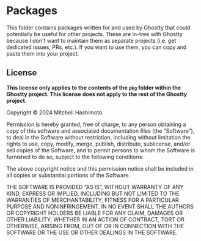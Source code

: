 # Packages

This folder contains packages written for and used by Ghostty that could
potentially be useful for other projects. These are in-tree with Ghostty
because I don't want to maintain them as separate projects (i.e. get
dedicated issues, PRs, etc.). If you want to use them, you can copy and
paste them into your project.

## License

**This license only applies to the contents of the `pkg` folder within
the Ghostty project. This license does not apply to the rest of the
Ghostty project.**

Copyright © 2024 Mitchell Hashimoto

Permission is hereby granted, free of charge, to any person obtaining a copy of
this software and associated documentation files (the “Software”), to deal in
the Software without restriction, including without limitation the rights to
use, copy, modify, merge, publish, distribute, sublicense, and/or sell copies
of the Software, and to permit persons to whom the Software is furnished to do
so, subject to the following conditions:

The above copyright notice and this permission notice shall be included in all
copies or substantial portions of the Software.

THE SOFTWARE IS PROVIDED “AS IS”, WITHOUT WARRANTY OF ANY KIND, EXPRESS OR
IMPLIED, INCLUDING BUT NOT LIMITED TO THE WARRANTIES OF MERCHANTABILITY,
FITNESS FOR A PARTICULAR PURPOSE AND NONINFRINGEMENT. IN NO EVENT SHALL THE
AUTHORS OR COPYRIGHT HOLDERS BE LIABLE FOR ANY CLAIM, DAMAGES OR OTHER
LIABILITY, WHETHER IN AN ACTION OF CONTRACT, TORT OR OTHERWISE, ARISING FROM,
OUT OF OR IN CONNECTION WITH THE SOFTWARE OR THE USE OR OTHER DEALINGS IN
THE SOFTWARE.
